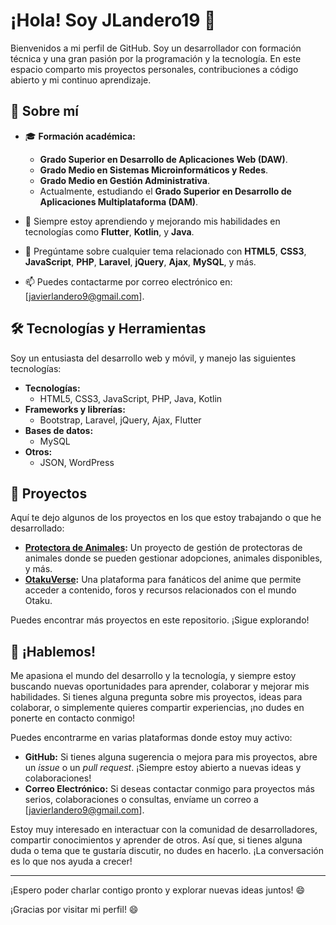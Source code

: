 # ¡Hola! Soy JLandero19 👋

Bienvenidos a mi perfil de GitHub. Soy un desarrollador con formación técnica y una gran pasión por la programación y la tecnología. En este espacio comparto mis proyectos personales, contribuciones a código abierto y mi continuo aprendizaje.

## 🚀 Sobre mí

- 🎓 **Formación académica:**
  - **Grado Superior en Desarrollo de Aplicaciones Web (DAW)**.
  - **Grado Medio en Sistemas Microinformáticos y Redes**.
  - **Grado Medio en Gestión Administrativa**.
  - Actualmente, estudiando el **Grado Superior en Desarrollo de Aplicaciones Multiplataforma (DAM)**.
  
- 🌱 Siempre estoy aprendiendo y mejorando mis habilidades en tecnologías como **Flutter**, **Kotlin**, y **Java**.
- 💬 Pregúntame sobre cualquier tema relacionado con **HTML5**, **CSS3**, **JavaScript**, **PHP**, **Laravel**, **jQuery**, **Ajax**, **MySQL**, y más.
- 📫 Puedes contactarme por correo electrónico en: [javierlandero9@gmail.com].

## 🛠️ Tecnologías y Herramientas

Soy un entusiasta del desarrollo web y móvil, y manejo las siguientes tecnologías:

- **Tecnologías:**
  - HTML5, CSS3, JavaScript, PHP, Java, Kotlin
- **Frameworks y librerías:**
  - Bootstrap, Laravel, jQuery, Ajax, Flutter
- **Bases de datos:**
  - MySQL
- **Otros:**
  - JSON, WordPress

## 📁 Proyectos

Aquí te dejo algunos de los proyectos en los que estoy trabajando o que he desarrollado:

- **[Protectora de Animales](https://github.com/JLandero19/Protectora-de-Animales):** Un proyecto de gestión de protectoras de animales donde se pueden gestionar adopciones, animales disponibles, y más.
- **[OtakuVerse](https://github.com/JLandero19/OtakuVerse):** Una plataforma para fanáticos del anime que permite acceder a contenido, foros y recursos relacionados con el mundo Otaku.

Puedes encontrar más proyectos en este repositorio. ¡Sigue explorando!

## 💬 ¡Hablemos!

Me apasiona el mundo del desarrollo y la tecnología, y siempre estoy buscando nuevas oportunidades para aprender, colaborar y mejorar mis habilidades. Si tienes alguna pregunta sobre mis proyectos, ideas para colaborar, o simplemente quieres compartir experiencias, ¡no dudes en ponerte en contacto conmigo!

Puedes encontrarme en varias plataformas donde estoy muy activo:

- **GitHub:** Si tienes alguna sugerencia o mejora para mis proyectos, abre un *issue* o un *pull request*. ¡Siempre estoy abierto a nuevas ideas y colaboraciones!
- **Correo Electrónico:** Si deseas contactar conmigo para proyectos más serios, colaboraciones o consultas, envíame un correo a [javierlandero9@gmail.com].

Estoy muy interesado en interactuar con la comunidad de desarrolladores, compartir conocimientos y aprender de otros. Así que, si tienes alguna duda o tema que te gustaría discutir, no dudes en hacerlo. ¡La conversación es lo que nos ayuda a crecer!

---

¡Espero poder charlar contigo pronto y explorar nuevas ideas juntos! 😄


¡Gracias por visitar mi perfil! 😄
